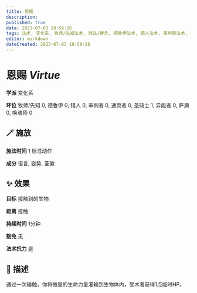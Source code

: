 ```yaml
---
title: 恩赐
description: 
published: true
date: 2023-07-03 19:59:28
tags: 法术, 变化系, 牧师/先知法术, 戏法/祷念, 德鲁伊法术, 猎人法术, 审判者法术, 通灵者法术, 圣骑士法术, 1环法术, 异能者法术, 萨满法术, 唤魂师法术
editor: markdown
dateCreated: 2023-07-03 19:59:28
---
```


# **恩赐** *Virtue*

**学派** 变化系 

**环位** 牧师/先知 0, 德鲁伊 0, 猎人 0, 审判者 0, 通灵者 0, 圣骑士 1, 异能者 0, 萨满 0, 唤魂师 0

## 🪄 施放

**施法时间** 1 标准动作

**成分** 语言, 姿势, 圣徽

## ✨ 效果 

**目标** 接触到的生物 

**距离** 接触  

**持续时间** 1分钟 

**豁免** 无

**法术抗力** 是

## 📖 描述

通过一次碰触，你将微量的生命力量灌输到生物体内，受术者获得1点临时HP。
    
